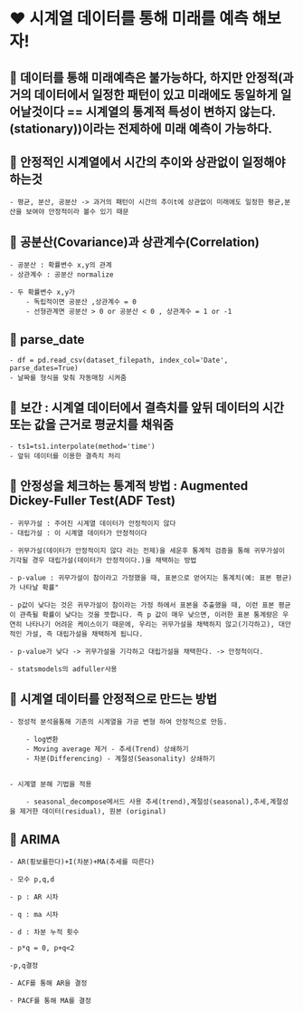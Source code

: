 # ❤ 시계열 데이터를 통해 미래를 예측 해보자!
 
## 🧡 데이터를  통해 미래예측은 불가능하다, 하지만 안정적(과거의 데이터에서 일정한 패턴이 있고 미래에도 동일하게 일어날것이다 == 시계열의 통계적 특성이 변하지 않는다.(stationary))이라는 전제하에 미래 예측이 가능하다.

## 💛 안정적인 시계열에서 시간의 추이와 상관없이 일정해야하는것

    - 평균, 분산, 공분산 -> 과거의 패턴이 시간의 추이t에 상관없이 미래에도 일정한 평균,분산을 보여야 안정적이라 볼수 있기 때문 

## 💚 공분산(Covariance)과 상관계수(Correlation)

    - 공분산 : 확률변수 x,y의 관계 
    - 상관계수 : 공분산 normalize
 
    - 두 확률변수 x,y가 
        - 독립적이면 공분산 ,상관계수 = 0
        - 선형관계면 공분산 > 0 or 공분산 < 0 , 상관계수 = 1 or -1

## 📌 parse_date
    - df = pd.read_csv(dataset_filepath, index_col='Date', parse_dates=True)
    - 날짜를 형식을 맞춰 자동매칭 시켜줌


## 📌 보간 : 시계열 데이터에서 결측치를 앞뒤 데이터의 시간 또는 값을 근거로 평균치를 채워줌
    - ts1=ts1.interpolate(method='time')
    - 앞뒤 데이터를 이용한 결측치 처리 

## 💙 안정성을 체크하는 통계적 방법 : Augmented Dickey-Fuller Test(ADF Test)

    - 귀무가설 : 주어진 시계열 데이터가 안정적이지 않다
    - 대립가설 : 이 시계열 데이터가 안정적이다

    - 귀무가설(데이터가 안정적이지 않다 라는 전제)을 세운후 통계적 검증을 통해 귀무가설이 기각될 경우 대립가설(데이터가 안정적이다.)을 채택하는 방법
    
    - p-value : 귀무가설이 참이라고 가정했을 때, 표본으로 얻어지는 통계치(예: 표본 평균)가 나타날 확률" 
    
    - p값이 낮다는 것은 귀무가설이 참이라는 가정 하에서 표본을 추출했을 때, 이런 표본 평균이 관측될 확률이 낮다는 것을 뜻합니다. 즉 p 값이 매우 낮으면, 이러한 표본 통계량은 우연히 나타나기 어려운 케이스이기 때문에, 우리는 귀무가설을 채택하지 않고(기각하고), 대안적인 가설, 즉 대립가설을 채택하게 됩니다.
     
    - p-value가 낮다 -> 귀무가설을 기각하고 대립가설을 채택한다. -> 안정적이다.
     
    - statsmodels의 adfuller사용


## 💜 시계열 데이터를 안정적으로 만드는 방법

    - 정성적 분석을통해 기존의 시계열을 가공 변형 하여 안정적으로 만듬.
    
        - log변환
        - Moving average 제거 - 추세(Trend) 상쇄하기
        - 차분(Differencing) - 계절성(Seasonality) 상쇄하기
    
    
    - 시계열 분해 기법을 적용
    
        - seasonal_decompose메서드 사용 추세(trend),계절성(seasonal),추세,계절성을 제거한 데이터(residual), 원본 (original)
    
## 🤎 ARIMA
    
    - AR(횡보를한다)+I(차분)+MA(추세를 따른다)    
    
    - 모수 p,q,d
    
    - p : AR 시차 
    
    - q : ma 시차
    
    - d : 차분 누적 횟수
    
    - p*q = 0, p+q<2
    
    -p,q결정
    
    - ACF를 통해 AR을 결정

    - PACF를 통해 MA를 결정